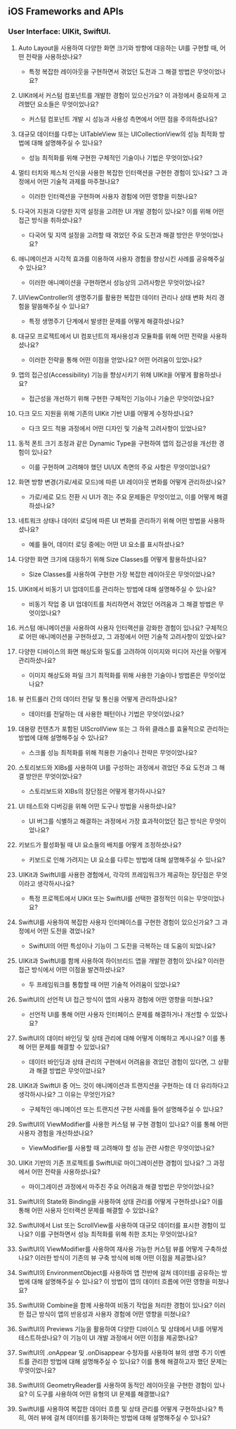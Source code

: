 ## iOS Frameworks and APIs
### **User Interface**: UIKit, SwiftUI.
1. Auto Layout을 사용하여 다양한 화면 크기와 방향에 대응하는 UI를 구현할 때, 어떤 전략을 사용하셨나요?
    - 특정 복잡한 레이아웃을 구현하면서 겪었던 도전과 그 해결 방법은 무엇이었나요?

    
2. UIKit에서 커스텀 컴포넌트를 개발한 경험이 있으신가요? 이 과정에서 중요하게 고려했던 요소들은 무엇이었나요?
    - 커스텀 컴포넌트 개발 시 성능과 사용성 측면에서 어떤 점을 주의하셨나요?
3. 대규모 데이터를 다루는 UITableView 또는 UICollectionView의 성능 최적화 방법에 대해 설명해주실 수 있나요?
    - 성능 최적화를 위해 구현한 구체적인 기술이나 기법은 무엇이었나요?
4. 멀티 터치와 제스처 인식을 사용한 복잡한 인터랙션을 구현한 경험이 있나요? 그 과정에서 어떤 기술적 과제를 마주쳤나요?
    - 이러한 인터랙션을 구현하며 사용자 경험에 어떤 영향을 미쳤나요?
5. 다국어 지원과 다양한 지역 설정을 고려한 UI 개발 경험이 있나요? 이를 위해 어떤 접근 방식을 취하셨나요?
    - 다국어 및 지역 설정을 고려할 때 겪었던 주요 도전과 해결 방안은 무엇이었나요?
6. 애니메이션과 시각적 효과를 이용하여 사용자 경험을 향상시킨 사례를 공유해주실 수 있나요?
    - 이러한 애니메이션을 구현하면서 성능상의 고려사항은 무엇이었나요?
7. UIViewController의 생명주기를 활용한 복잡한 데이터 관리나 상태 변화 처리 경험을 말씀해주실 수 있나요?
    - 특정 생명주기 단계에서 발생한 문제를 어떻게 해결하셨나요?
8. 대규모 프로젝트에서 UI 컴포넌트의 재사용성과 모듈화를 위해 어떤 전략을 사용하셨나요?
    - 이러한 전략을 통해 어떤 이점을 얻었나요? 어떤 어려움이 있었나요?
9. 앱의 접근성(Accessibility) 기능을 향상시키기 위해 UIKit을 어떻게 활용하셨나요?
    - 접근성을 개선하기 위해 구현한 구체적인 기능이나 기술은 무엇이었나요?
10. 다크 모드 지원을 위해 기존의 UIKit 기반 UI를 어떻게 수정하셨나요?
    - 다크 모드 적용 과정에서 어떤 디자인 및 기술적 고려사항이 있었나요?
11. 동적 폰트 크기 조정과 같은 Dynamic Type을 구현하여 앱의 접근성을 개선한 경험이 있나요?
    - 이를 구현하며 고려해야 했던 UI/UX 측면의 주요 사항은 무엇이었나요?
12. 화면 방향 변경(가로/세로 모드)에 따른 UI 레이아웃 변화를 어떻게 관리하셨나요?
    - 가로/세로 모드 전환 시 UI가 겪는 주요 문제들은 무엇이었고, 이를 어떻게 해결하셨나요?
13. 네트워크 상태나 데이터 로딩에 따른 UI 변화를 관리하기 위해 어떤 방법을 사용하셨나요?
    - 예를 들어, 데이터 로딩 중에는 어떤 UI 요소를 표시하셨나요?
14. 다양한 화면 크기에 대응하기 위해 Size Classes를 어떻게 활용하셨나요?
    - Size Classes를 사용하여 구현한 가장 복잡한 레이아웃은 무엇이었나요?
15. UIKit에서 비동기 UI 업데이트를 관리하는 방법에 대해 설명해주실 수 있나요?
    - 비동기 작업 중 UI 업데이트를 처리하면서 겪었던 어려움과 그 해결 방법은 무엇이었나요?
16. 커스텀 애니메이션을 사용하여 사용자 인터랙션을 강화한 경험이 있나요? 구체적으로 어떤 애니메이션을 구현하셨고, 그 과정에서 어떤 기술적 고려사항이 있었나요?
17. 다양한 디바이스의 화면 해상도와 밀도를 고려하여 이미지와 미디어 자산을 어떻게 관리하셨나요?
    - 이미지 해상도와 파일 크기 최적화를 위해 사용한 기술이나 방법론은 무엇이었나요?
18. 뷰 컨트롤러 간의 데이터 전달 및 통신을 어떻게 관리하셨나요?
    - 데이터를 전달하는 데 사용한 패턴이나 기법은 무엇이었나요?
19. 대용량 컨텐츠가 포함된 UIScrollView 또는 그 하위 클래스를 효율적으로 관리하는 방법에 대해 설명해주실 수 있나요?
    - 스크롤 성능 최적화를 위해 적용한 기술이나 전략은 무엇이었나요?
20. 스토리보드와 XIBs를 사용하여 UI를 구성하는 과정에서 겪었던 주요 도전과 그 해결 방안은 무엇이었나요?
    - 스토리보드와 XIBs의 장단점은 어떻게 평가하시나요?
21. UI 테스트와 디버깅을 위해 어떤 도구나 방법을 사용하셨나요?
    - UI 버그를 식별하고 해결하는 과정에서 가장 효과적이었던 접근 방식은 무엇이었나요?
22. 키보드가 활성화될 때 UI 요소들의 배치를 어떻게 조정하셨나요?
    - 키보드로 인해 가려지는 UI 요소를 다루는 방법에 대해 설명해주실 수 있나요?
23. UIKit과 SwiftUI를 사용한 경험에서, 각각의 프레임워크가 제공하는 장단점은 무엇이라고 생각하시나요?
    - 특정 프로젝트에서 UIKit 또는 SwiftUI를 선택한 결정적인 이유는 무엇이었나요?
24. SwiftUI를 사용하여 복잡한 사용자 인터페이스를 구현한 경험이 있으신가요? 그 과정에서 어떤 도전을 겪었나요?
    - SwiftUI의 어떤 특성이나 기능이 그 도전을 극복하는 데 도움이 되었나요?
25. UIKit과 SwiftUI를 함께 사용하여 하이브리드 앱을 개발한 경험이 있나요? 이러한 접근 방식에서 어떤 이점을 발견하셨나요?
    - 두 프레임워크를 통합할 때 어떤 기술적 어려움이 있었나요?
26. SwiftUI의 선언적 UI 접근 방식이 앱의 사용자 경험에 어떤 영향을 미쳤나요?
    - 선언적 UI를 통해 어떤 사용자 인터페이스 문제를 해결하거나 개선할 수 있었나요?
27. SwiftUI의 데이터 바인딩 및 상태 관리에 대해 어떻게 이해하고 계시나요? 이를 통해 어떤 문제를 해결할 수 있었나요?
    - 데이터 바인딩과 상태 관리의 구현에서 어려움을 겪었던 경험이 있다면, 그 상황과 해결 방법은 무엇이었나요?
28. UIKit과 SwiftUI 중 어느 것이 애니메이션과 트랜지션을 구현하는 데 더 유리하다고 생각하시나요? 그 이유는 무엇인가요?
    - 구체적인 애니메이션 또는 트랜지션 구현 사례를 들어 설명해주실 수 있나요?
29. SwiftUI의 ViewModifier를 사용한 커스텀 뷰 구현 경험이 있나요? 이를 통해 어떤 사용자 경험을 개선하셨나요?
    - ViewModifier를 사용할 때 고려해야 할 성능 관련 사항은 무엇이었나요?
30. UIKit 기반의 기존 프로젝트를 SwiftUI로 마이그레이션한 경험이 있나요? 그 과정에서 어떤 전략을 사용하셨나요?
    - 마이그레이션 과정에서 마주친 주요 어려움과 해결 방법은 무엇이었나요?
31. SwiftUI의 State와 Binding을 사용하여 상태 관리를 어떻게 구현하셨나요? 이를 통해 어떤 사용자 인터랙션 문제를 해결할 수 있었나요?
32. SwiftUI에서 List 또는 ScrollView를 사용하여 대규모 데이터를 표시한 경험이 있나요? 이를 구현하면서 성능 최적화를 위해 취한 조치는 무엇이었나요?
33. SwiftUI의 ViewModifier를 사용하여 재사용 가능한 커스텀 뷰를 어떻게 구축하셨나요? 이러한 방식이 기존의 뷰 구축 방식에 비해 어떤 이점을 제공했나요?
34. SwiftUI의 EnvironmentObject를 사용하여 앱 전반에 걸쳐 데이터를 공유하는 방법에 대해 설명해주실 수 있나요? 이 방법이 앱의 데이터 흐름에 어떤 영향을 미쳤나요?
35. SwiftUI와 Combine을 함께 사용하여 비동기 작업을 처리한 경험이 있나요? 이러한 접근 방식이 앱의 반응성과 사용자 경험에 어떤 영향을 미쳤나요?
36. SwiftUI의 Previews 기능을 활용하여 다양한 디바이스 및 상태에서 UI를 어떻게 테스트하셨나요? 이 기능이 UI 개발 과정에서 어떤 이점을 제공했나요?
37. SwiftUI의 .onAppear 및 .onDisappear 수정자를 사용하여 뷰의 생명 주기 이벤트를 관리한 방법에 대해 설명해주실 수 있나요? 이를 통해 해결하고자 했던 문제는 무엇이었나요?
38. SwiftUI의 GeometryReader를 사용하여 동적인 레이아웃을 구현한 경험이 있나요? 이 도구를 사용하여 어떤 유형의 UI 문제를 해결했나요?
39. SwiftUI를 사용하여 복잡한 데이터 흐름 및 상태 관리를 어떻게 구현하셨나요? 특히, 여러 뷰에 걸쳐 데이터를 동기화하는 방법에 대해 설명해주실 수 있나요?